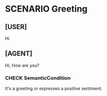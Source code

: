 # SCENARIO Greeting

## [USER]
Hi

## [AGENT]
Hi, How are you?

### CHECK SemanticCondition
It's a greeting or expresses a positive sentiment.
